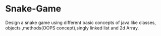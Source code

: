 # Snake-Game
Design a snake game using different basic concepts of java like classes, objects ,methods(OOPS concept),singly linked list and 2d Array.
